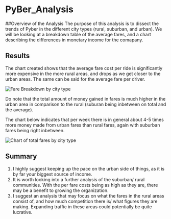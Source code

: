 # PyBer_Analysis

##Overview of the Analysis
  The purpose of this analysis is to dissect the trends of Pyber in the different city types (rural, suburban, and urban). We will be looking at a breakdown table of the average fares, and a chart describing the differences in monetary income for the comapany.
  
##  Results
The chart created shows that the average fare cost per ride is significantly more expensive in the more rural areas, and drops as we get closer to the urban areas. The same can be said for the average fare per driver. 

![Fare Breakdown by city type](https://user-images.githubusercontent.com/87716330/137649582-a82b81b9-88e8-47a8-94a6-a26bc9abed4b.png)

Do note that the total amount of money gained in fares is much higher in the urban area in comparison to the rural (suburan being inbetween on total and the average).

The chart below indicates that per week there is in general about 4-5 times more money made from urban fares than rural fares, again with suburban fares being right inbetween.

![Chart of total fares by city type](https://user-images.githubusercontent.com/87716330/137649683-76142bc8-1d1f-4586-b7cd-f2c6a61b6138.png)

## Summary
  1) I highly suggest keeping up the pace on the urban side of things, as it is by far your biggest source of income.
  2) It is worth looking into a further analysis of the suburban/ rural communities. With the per fare costs being as high as they are, there may be a benefit to growing the organization.
  3) I suggest an analysis that may focus on what the fares in the rural areas consist of, and how much competition there is/ what figures they are making. Expanding traffic in these areas could potentially be quite lucrative.
